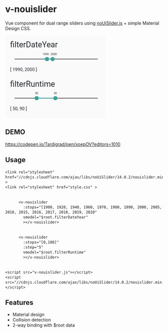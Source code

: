# v-nouislider
Vue component for dual range sliders using [noUiSlider.js](https://refreshless.com/nouislider/) + simple Material Design CSS.

![Alt text](/screenshot.png?raw=true "v-nouislider screenshot")



## DEMO

https://codepen.io/Tardigrad/pen/xoepOV?editors=1010

## Usage


    <link rel="stylesheet" href="//cdnjs.cloudflare.com/ajax/libs/noUiSlider/14.0.2/nouislider.min.css" >
    <link rel="stylesheet" href="style.css" >
    
    
          <v-nouislider 
            :stops="[1900, 1920, 1940, 1960, 1970, 1980, 1990, 2000, 2005, 2010, 2015, 2016, 2017, 2018, 2019, 2020"
            vmodel="$root.filterDateYear"
            ></v-nouislider>
              
              
          <v-nouislider 
            :stops="[0,180]" 
            :step="5"
            vmodel="$root.filterRuntime"
            ></v-nouislider>
              
    
    <script src="v-nouislider.js"></script>
    <script src="//cdnjs.cloudflare.com/ajax/libs/noUiSlider/14.0.2/nouislider.min.js"></script>
    

## Features

- Material design
- Collision detection
- 2-way binding with $root data
